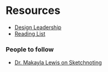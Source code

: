 # Resources

* [Design Leadership](design-leadership)
* [Reading List](reading-list)

### People to follow
* [Dr. Makayla Lewis on Sketchnoting](https://makaylalewis.co.uk)
